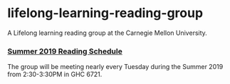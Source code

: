 # lifelong-learning-reading-group

A Lifelong learning reading group at the Carnegie Mellon University.


### [Summer 2019 Reading Schedule](https://github.com/clulab/nlp-reading-group/wiki/Reading-group-2019-papers)

The group will be meeting nearly every Tuesday during the Summer 2019 from 2:30-3:30PM in GHC 6721.
